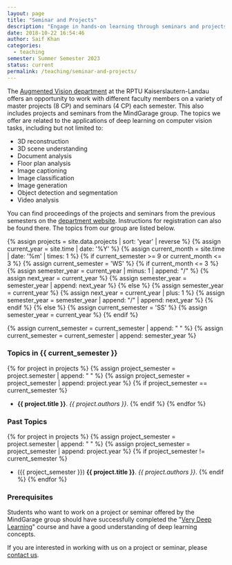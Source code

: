```yaml
---
layout: page
title: "Seminar and Projects"
description: "Engage in hands-on learning through seminars and projects at MindGarage, the Deep Learning lab at RPTU Kaiserslautern, focused on practical experience in Deep Learning, Computer Vision, and Machine Learning."
date: 2018-10-22 16:54:46
author: Saif Khan
categories:
  - teaching
semester: Summer Semester 2023
status: current
permalink: /teaching/seminar-and-projects/
---
```


The <a href="https://ags.cs.uni-kl.de/">Augmented Vision department</a> at the RPTU Kaiserslautern-Landau offers an opportunity to work with different faculty members on a variety of master projects (8 CP) and seminars (4 CP) each semester. This also includes projects and seminars from the MindGarage group. The topics we offer are related to the applications of deep learning on computer vision tasks, including but not limited to:

- 3D reconstruction
- 3D scene understanding
- Document analysis
- Floor plan analysis
- Image captioning
- Image classification
- Image generation
- Object detection and segmentation
- Video analysis

You can find proceedings of the projects and seminars from the previous semesters on the [department website](https://ags.cs.uni-kl.de/teaching/current-semester/seminars-projects-and-guided-research). Instructions for registration can also be found there. The topics from our group are listed below.

{% assign projects = site.data.projects | sort: 'year' | reverse %}
{% assign current_year = site.time | date: '%Y' %}
{% assign current_month = site.time | date: '%m' | times: 1 %}
{% if current_semester >= 9 or current_month <= 3 %}
{% assign current_semester = 'WS' %}
{% if current_month <= 3 %}
{% assign semester_year = current_year | minus: 1 | append: "/" %}
{% assign next_year = current_year %}
{% assign semester_year = semester_year | append: next_year %}
{% else %}
{% assign semester_year = current_year %}
{% assign next_year = current_year | plus: 1 %}
{% assign semester_year = semester_year | append: "/" | append: next_year %}
{% endif %}
{% else %}
{% assign current_semester = 'SS' %}
{% assign semester_year = current_year %}
{% endif %}

{% assign current_semester = current_semester | append: " " %}
{% assign current_semester = current_semester | append: semester_year %}

### Topics in {{ current_semester }}

{% for project in projects %}
{% assign project_semester = project.semester | append: " " %}
{% assign project_semester = project_semester | append: project.year %}
{% if project_semester == current_semester %}
- __{{ project.title }}__. _{{ project.authors }}_.
{% endif %}
{% endfor %}

### Past Topics

{% for project in projects %}
{% assign project_semester = project.semester | append: " " %}
{% assign project_semester = project_semester | append: project.year %}
{% if project_semester != current_semester %}
- ({{ project_semester }}) __{{ project.title }}__. _{{ project.authors }}_.
{% endif %}
{% endfor %}

### Prerequisites
Students who want to work on a project or seminar offered by the MindGarage group should have successfully completed the "[Very Deep Learning](/teaching/very-deep-learning/)" course and have a good understanding of deep learning concepts.

If you are interested in working with us on a project or seminar, please [contact us](/contact/).